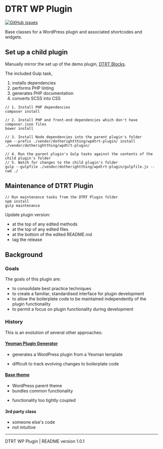 # DTRT WP Plugin

[![GitHub issues](https://img.shields.io/github/issues/dotherightthing/wpdtrt-plugin.svg)](https://github.com/dotherightthing/wpdtrt-plugin/issues)

Base classes for a WordPress plugin and associated shortcodes and widgets.

## Set up a child plugin

Manually mirror the set up of the demo plugin, [DTRT Blocks](https://github.com/dotherightthing/wpdtrt-blocks).

The included Gulp task,

1. installs dependencies
2. performs PHP linting
3. generates PHP documentation
4. converts SCSS into CSS

```
// 1. Install PHP dependencies
composer install

// 2. Install PHP and front-end dependencies which don't have composer.json files
bower install

// 3. Install Node dependencies into the parent plugin's folder
npm --prefix ./vendor/dotherightthing/wpdtrt-plugin/ install ./vendor/dotherightthing/wpdtrt-plugin/

// 4. Run the parent plugin's Gulp tasks against the contents of the child plugin's folder
// 5. Watch for changes to the child plugin's folder
gulp --gulpfile ./vendor/dotherightthing/wpdtrt-plugin/gulpfile.js --cwd ./
```

## Maintenance of DTRT Plugin

```
// Run maintenance tasks from the DTRT Plugin folder
npm install
gulp maintenance
```

Update plugin version:

* at the top of any edited methods
* at the top of any edited files
* at the bottom of the edited README.md
* tag the release

## Background

### Goals

The goals of this plugin are:

* to consolidate best practice techniques
* to create a familiar, standardised interface for plugin development
* to allow the boilerplate code to be maintained independently of the plugin functionality
* to permit a focus on plugin functionality during development

### History

This is an evolution of several other approaches:

#### [Yeoman Plugin Generator](https://github.com/dotherightthing/generator-wp-plugin-boilerplate)

+ generates a WordPress plugin from a Yeoman template
- difficult to track evolving changes to boilerplate code

#### [Base theme](https://github.com/dotherightthing/wpdtrt)

+ WordPress parent theme
+ bundles common functionality
- functionality too tightly coupled

#### 3rd party class

- someone else's code
- not intuitive

---

DTRT WP Plugin | README version 1.0.1
